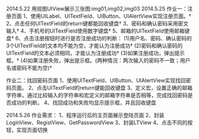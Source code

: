 2014.5.22
用视图UIView展示三张图:img01,img02,img03
2014.5.25
作业一：注册页面
1、使用UILabel、UITextField、UIButton、UIAlertView实现注册页面。†
2、点击任何UITextField的return键都能回收键盘†
3、密码和确认密码采用密文输入†
4、手机号的UITextField使用数字键盘†
5、邮箱的UITextField使用邮箱键盘†
6、点击注册按钮时进行是否注册成功的判断：
	(1)用户名、密码、确认密码的3个UITextField的文本均不能为空，才能认为注册成功†
	(2)密码和确认密码的UITextField的文本必须相同，才能认为注册成功†
	(3)如果注册成功，弹出提示框。†
	(4)如果注册失败，弹出提示框。(两种情况：两次输入的密码不一致；用户名或密码不能为空)†


作业二：找回密码页面
1、使用UITextField、UIButton、UIAlertView实现找回密码页面。
2、点击UITextField的return键能回收键盘
3、定义宏，设置正确的邮箱字符串，通过比较输入的字符串和宏定义的邮箱字符串是否相等，完成找回密码是否成功的判断。
4、找回成功和失败均显示提示框，并且回收键盘

2014.5.26
作业需求：
1、程序运行后的主页面展示登陆页面
2、封装LoginView、RegistView、GetPasswordView
3、封装LTView
4、点击不同的按钮，实现页面切换